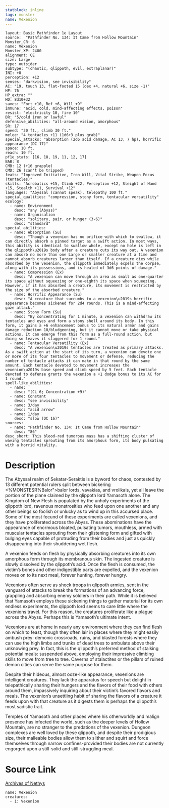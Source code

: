 ```yaml
---
statblock: inline
tags: monster
name: Vexenion
---
```

```statblock
layout: Basic Pathfinder 1e Layout
source:  "Pathfinder No. 134: It Came from Hollow Mountain"
Monster_CR: 6
name: Vexenion
Monster_XP: 2400
alignment: CE
size: Large
type: outsider
subtype: "(chaotic, qlippoth, evil, extraplanar)"
INI: +8
perception: +12
senses: "darkvision, see invisibility"
AC: "19, touch 13, flat-footed 15 (dex +4, natural +6, size -1)"
HP: 76
HP_extra: ""
HD: 8d10+32
saves: "Fort +10, Ref +6, Will +9"
immune: "acid, cold, mind-affecting effects, poison"
resist: "electricity 10, fire 10"
DR: "5/cold iron or lawful"
defensive_abilities: "all-around vision, amorphous"
SR: 17
speed: "30 ft., climb 30 ft."
melee: "4 tentacles +11 (1d6+3 plus grab)"
special_attacks: "absorption (2d6 acid damage, AC 13, 7 hp), horrific appearance (DC 17)"
space: 10 ft.
reach: 10 ft.
pf1e_stats: [16, 18, 19, 11, 12, 17]
BAB: 8
CMB: 12 (+16 grapple)
CMD: 26 (can't be tripped)
feats: "Improved Initiative, Iron Will, Vital Strike, Weapon Focus (tentacles)"
skills: "Acrobatics +15, Climb +22, Perception +12, Sleight of Hand +15, Stealth +11, Survival +12"
languages: "Abyssal (cannot speak), telepathy 100 ft."
special_qualities: "compression, stony form, tentacular versatility"
ecology:
  - name: Environment
    desc: "any (Abyss)"
  - name: Organisation
    desc: "solitary, pair, or hunger (3-6)"
    desc: "standard"
special_abilities:
  - name: Absorption (Su)
    desc: "Though a vexenion has no orifice with which to swallow, it can directly absorb a pinned target as a swift action. In most ways, this ability is identical to swallow whole, except no hole is left in the qlippoth\u2019s body after a creature cuts its way out. A vexenion can absorb no more than one Large or smaller creature at a time and cannot absorb creatures larger than itself. If a creature dies while absorbed by the vexenion, the qlippoth immediately expels the corpse, along with its possessions, and is healed of 3d6 points of damage."
  - name: Compression (Ex)
    desc: "A vexenion can move through an area as small as one-quarter its space without squeezing or one-eighth its space when squeezing. However, if it has absorbed a creature, its movement is restricted by the size of the absorbed creature."
  - name: Horrific Appearance (Su)
    desc: "A creature that succumbs to a vexenion\u2019s horrific appearance becomes sickened for 2d4 rounds. This is a mind-affecting gaze attack."
  - name: Stony Form (Su)
    desc: "By concentrating for 1 minute, a vexenion can withdraw its tentacles and eyes and form a stony shell around its body. In this form, it gains a +6 enhancement bonus to its natural armor and gains damage reduction 10/bludgeoning, but it cannot move or take physical actions. It can emerge from this form as a full-round action, but doing so leaves it staggered for 1 round."
  - name: Tentacular Versatility (Ex)
    desc: "A vexenion\u2019s tentacles are treated as primary attacks. As a swift action at the start of its turn, a vexenion can devote one or more of its four tentacles to movement or defense, reducing the number of tentacle attacks it can make in that round by the same amount. Each tentacle devoted to movement increases the vexenion\u2019s base speed and climb speed by 5 feet. Each tentacle devoted to defense grants the vexenion a +1 dodge bonus to its AC for 1 round."
spell-like_abilities:
  - name:
    desc: "(CL 6; Concentration +9)"
  - name: Constant
    desc: "see invisibility"
  - name: 3/day
    desc: "acid arrow"
  - name: 1/day
    desc: "slow (DC 16)"
sources:
  - name: "Pathfinder No. 134: It Came from Hollow Mountain"
    desc: "86"
desc_short: This blood-red tumorous mass has a shifting cluster of waving tentacles sprouting from its amorphous form, its body pulsating with a horrid vitality.
```
# Description
The Abyssal realm of Sekatar-Seraktis is a byword for chaos, contested by 13 different potential rulers split between bickering <%MONSTESR%Balor">balor lords, vavakias, and vrolikais, yet all leave the portion of the plane claimed by the qlippoth lord Yamasoth alone. The Kingdom of New Flesh is populated by the unholy experiments of the qlippoth lord, ravenous monstrosities who feed upon one another and any other beings so foolish or unlucky as to wind up in this accursed place. Some of the most fecund of these experiments are called vexenions, and they have proliferated across the Abyss. These abominations have the appearance of enormous bloated, pulsating tumors, mouthless, armed with muscular tentacles sprouting from their glistening form and gifted with bulging eyes capable of protruding from their bodies and just as quickly disappearing into their shuddering wet flesh.

 A vexenion feeds on flesh by physically absorbing creatures into its own amorphous form through its membranous skin. The ingested creature is slowly dissolved by the qlippoth’s acid. Once the flesh is consumed, the victim’s bones and other indigestible parts are expelled, and the vexenion moves on to its next meal, forever hunting, forever hungry.

 Vexenions often serve as shock troops in qlippoth armies, sent in the vanguard of attacks to break the formations of an advancing force, grappling and absorbing enemy soldiers in their path. While it is believed that Yamasoth employs these sickening things to gather material for its own endless experiments, the qlippoth lord seems to care little where the vexenions travel. For this reason, the creatures proliferate like a plague across the Abyss. Perhaps this is Yamasoth’s ultimate intent.

 Vexenions are at home in nearly any environment where they can find flesh on which to feast, though they often lair in places where they might easily ambush prey: demonic crossroads, ruins, and blasted forests where they can use the high limbs and trunks of dead trees to ambulate above their unknowing prey. In fact, this is the qlippoth’s preferred method of stalking potential meals: suspended above, employing their impressive climbing skills to move from tree to tree. Caverns of stalactites or the pillars of ruined demon cities can serve the same purpose for them.

 Despite their hideous, almost ooze-like appearance, vexenions are intelligent creatures. They lack the apparatus for speech but delight in telepathically sharing their hungers and the flavors of their food with others around them, impassively inquiring about their victim’s favored flavors and meals. The vexenion’s unsettling habit of sharing the flavors of a creature it feeds upon with that creature as it digests them is perhaps the qlippoth’s most sadistic trait.

 Temples of Yamasoth and other places where his otherworldly and malign presence has infected the world, such as the deeper levels of Hollow Mountain, are no stranger to the predations of the vexenion. Dungeon complexes are well loved by these qlippoth, and despite their prodigious size, their malleable bodies allow them to slither and squirt and force themselves through narrow confines-provided their bodies are not currently engorged upon a still-solid and still-struggling meal.
# Source Link
[Archives of Nethys](https://aonprd.com/MonsterDisplay.aspx?ItemName=Vexenion)
```encounter-table
name: Vexenion
creatures:
  - 1: Vexenion
```

